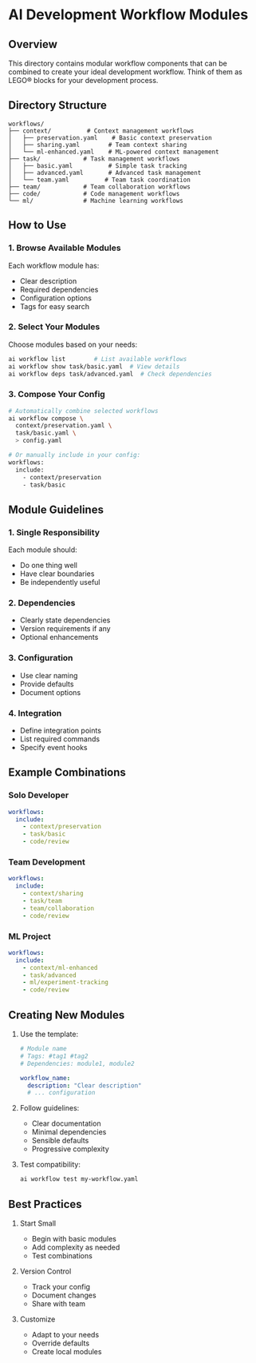 # AI Development Workflow Modules

## Overview
This directory contains modular workflow components that can be combined to create your ideal development workflow. Think of them as LEGO® blocks for your development process.

## Directory Structure
```
workflows/
├── context/          # Context management workflows
│   ├── preservation.yaml    # Basic context preservation
│   ├── sharing.yaml        # Team context sharing
│   └── ml-enhanced.yaml    # ML-powered context management
├── task/            # Task management workflows
│   ├── basic.yaml          # Simple task tracking
│   ├── advanced.yaml       # Advanced task management
│   └── team.yaml          # Team task coordination
├── team/            # Team collaboration workflows
├── code/            # Code management workflows
└── ml/              # Machine learning workflows
```

## How to Use

### 1. Browse Available Modules
Each workflow module has:
- Clear description
- Required dependencies
- Configuration options
- Tags for easy search

### 2. Select Your Modules
Choose modules based on your needs:
```bash
ai workflow list        # List available workflows
ai workflow show task/basic.yaml  # View details
ai workflow deps task/advanced.yaml  # Check dependencies
```

### 3. Compose Your Config
```bash
# Automatically combine selected workflows
ai workflow compose \
  context/preservation.yaml \
  task/basic.yaml \
  > config.yaml

# Or manually include in your config:
workflows:
  include:
    - context/preservation
    - task/basic
```

## Module Guidelines

### 1. Single Responsibility
Each module should:
- Do one thing well
- Have clear boundaries
- Be independently useful

### 2. Dependencies
- Clearly state dependencies
- Version requirements if any
- Optional enhancements

### 3. Configuration
- Use clear naming
- Provide defaults
- Document options

### 4. Integration
- Define integration points
- List required commands
- Specify event hooks

## Example Combinations

### Solo Developer
```yaml
workflows:
  include:
    - context/preservation
    - task/basic
    - code/review
```

### Team Development
```yaml
workflows:
  include:
    - context/sharing
    - task/team
    - team/collaboration
    - code/review
```

### ML Project
```yaml
workflows:
  include:
    - context/ml-enhanced
    - task/advanced
    - ml/experiment-tracking
    - code/review
```

## Creating New Modules

1. Use the template:
   ```yaml
   # Module name
   # Tags: #tag1 #tag2
   # Dependencies: module1, module2

   workflow_name:
     description: "Clear description"
     # ... configuration
   ```

2. Follow guidelines:
   - Clear documentation
   - Minimal dependencies
   - Sensible defaults
   - Progressive complexity

3. Test compatibility:
   ```bash
   ai workflow test my-workflow.yaml
   ```

## Best Practices

1. Start Small
   - Begin with basic modules
   - Add complexity as needed
   - Test combinations

2. Version Control
   - Track your config
   - Document changes
   - Share with team

3. Customize
   - Adapt to your needs
   - Override defaults
   - Create local modules
